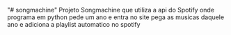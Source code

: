 "# songmachine" 
Projeto Songmachine que utiliza a api do Spotify onde programa em python pede um ano e entra no site pega as musicas daquele ano e adiciona a playlist automatico no spotify
